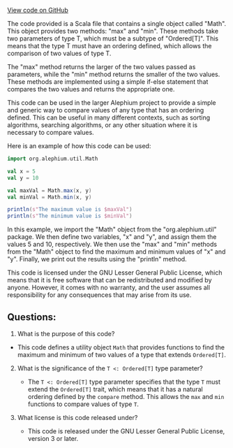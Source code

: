 [View code on GitHub](https://github.com/alephium/alephium/util/src/main/scala/org/alephium/util/Math.scala)

The code provided is a Scala file that contains a single object called "Math". This object provides two methods: "max" and "min". These methods take two parameters of type T, which must be a subtype of "Ordered[T]". This means that the type T must have an ordering defined, which allows the comparison of two values of type T.

The "max" method returns the larger of the two values passed as parameters, while the "min" method returns the smaller of the two values. These methods are implemented using a simple if-else statement that compares the two values and returns the appropriate one.

This code can be used in the larger Alephium project to provide a simple and generic way to compare values of any type that has an ordering defined. This can be useful in many different contexts, such as sorting algorithms, searching algorithms, or any other situation where it is necessary to compare values.

Here is an example of how this code can be used:

```scala
import org.alephium.util.Math

val x = 5
val y = 10

val maxVal = Math.max(x, y)
val minVal = Math.min(x, y)

println(s"The maximum value is $maxVal")
println(s"The minimum value is $minVal")
```

In this example, we import the "Math" object from the "org.alephium.util" package. We then define two variables, "x" and "y", and assign them the values 5 and 10, respectively. We then use the "max" and "min" methods from the "Math" object to find the maximum and minimum values of "x" and "y". Finally, we print out the results using the "println" method.

This code is licensed under the GNU Lesser General Public License, which means that it is free software that can be redistributed and modified by anyone. However, it comes with no warranty, and the user assumes all responsibility for any consequences that may arise from its use.
## Questions: 
 1. What is the purpose of this code?
   - This code defines a utility object `Math` that provides functions to find the maximum and minimum of two values of a type that extends `Ordered[T]`.
   
2. What is the significance of the `T <: Ordered[T]` type parameter?
   - The `T <: Ordered[T]` type parameter specifies that the type `T` must extend the `Ordered[T]` trait, which means that it has a natural ordering defined by the `compare` method. This allows the `max` and `min` functions to compare values of type `T`.

3. What license is this code released under?
   - This code is released under the GNU Lesser General Public License, version 3 or later.